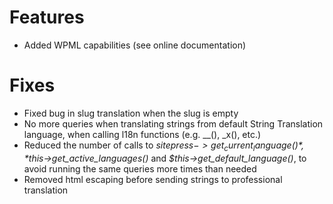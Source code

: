 # Features
* Added WPML capabilities (see online documentation)

# Fixes
* Fixed bug in slug translation when the slug is empty
* No more queries when translating strings from default String Translation language, when calling l18n functions (e.g. __(), _x(), etc.)
* Reduced the number of calls to *$sitepress->get_current_language()*, *$this->get_active_languages()* and *$this->get_default_language()*, to avoid running the same queries more times than needed
* Removed html escaping before sending strings to professional translation